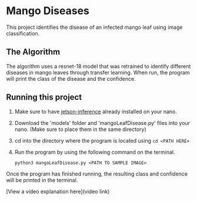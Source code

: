 # Mango Diseases

This project identifies the disease of an infected mango leaf using image classification.

## The Algorithm

The algorithm uses a resnet-18 model that was retrained to identify different diseases in mango leaves through transfer learning. When run, the program will print the class of the disease and the confidence.

## Running this project

1. Make sure to have [jetson-inference](https://github.com/dusty-nv/jetson-inference/blob/master/docs/building-repo-2.md) already installed on your nano.
2. Download the 'models' folder and 'mangoLeafDisease.py' files into your nano. (Make sure to place them in the same directory)
3. cd into the directory where the program is located using ```cd <PATH HERE>```
4. Run the program by using the following command on the terminal.

   ```python3 mangoLeafDisease.py <PATH TO SAMPLE IMAGE>```

Once the program has finished running, the resulting class and confidence will be printed in the terminal.

[View a video explanation here](video link)
